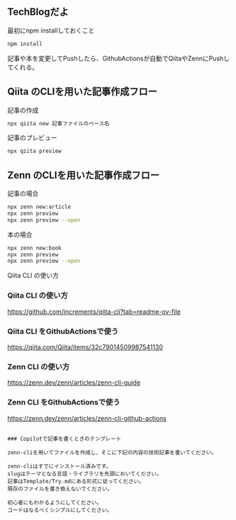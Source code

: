 ## TechBlogだよ

最初にnpm installしておくこと

```bash
npm install
```

記事や本を変更してPushしたら、GithubActionsが自動でQiitaやZennにPushしてくれる。

## Qiita のCLIを用いた記事作成フロー

記事の作成
```bash
npx qiita new 記事ファイルのベース名
```

記事のプレビュー
```bash
npx qiita preview
```

## Zenn のCLIを用いた記事作成フロー

記事の場合
```bash
npx zenn new:article
npx zenn preview
npx zenn preview --open
```

本の場合
```bash
npx zenn new:book
npx zenn preview
npx zenn preview --open
```

 Qiita CLI の使い方





### Qiita CLI の使い方
https://github.com/increments/qiita-cli?tab=readme-ov-file

### Qiita CLI をGithubActionsで使う
https://qiita.com/Qiita/items/32c79014509987541130

### Zenn CLI の使い方
https://zenn.dev/zenn/articles/zenn-cli-guide

### Zenn CLI をGithubActionsで使う
https://zenn.dev/zenn/articles/zenn-cli-github-actions
```

### Copilotで記事を書くときのテンプレート

zenn-cliを用いてファイルを作成し、そこに下記の内容の技術記事を書いてください。

zenn-cliはすでにインストール済みです。
slugはテーマとなる言語・ライブラリを先頭においてください。
記事はTemplate/Try.mdにある形式に従ってください。
既存のファイルを書き換えないでください。

初心者にもわかるようにしてください。
コードはなるべくシンプルにしてください。